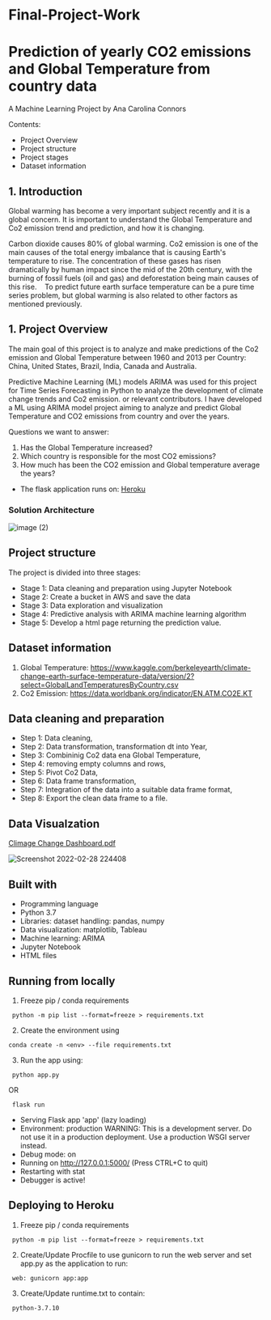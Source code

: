 # Final-Project-Work

# Prediction of yearly CO2 emissions and Global Temperature from country data

A Machine Learning Project
by Ana Carolina Connors

Contents:

- Project Overview
- Project structure
- Project stages
- Dataset information

## 1. Introduction

Global warming has become a very important subject recently and it is a global concern. It is important to understand the Global Temperature and Co2 emission trend and prediction, and how it is changing.

Carbon dioxide causes 80% of global warming. Co2 emission is one of the main causes of the total energy imbalance that is causing Earth's temperature to rise. The concentration of these gases has risen dramatically by human impact since the mid of the 20th century, with the burning of fossil fuels (oil and gas) and deforestation being main causes of this rise. 
 
To predict future earth surface temperature can be a pure time series problem, but global warming is also related to other factors as mentioned previously.

## 1. Project Overview

The main goal of this project is to analyze and make predictions of the Co2 emission and Global Temperature between 1960 and 2013 per Country: China, United States, Brazil, India, Canada and Australia.

Predictive Machine Learning (ML) models ARIMA was used for this project for Time Series Forecasting in Python to analyze the development of climate change trends and Co2 emission. or relevant contributors. I have developed a ML using ARIMA model project aiming to analyze and predict Global Temperature and CO2 emissions from country and over the years.

Questions we want to answer:

1. Has the Global Temperature increased?
2. Which country is responsible for the most CO2 emissions?
3. How much has been the CO2 emission and Global temperature average  the years?


- The flask application runs on: [Heroku](https://final-project-2022.herokuapp.com/prediction)


### Solution Architecture
![image (2)](https://user-images.githubusercontent.com/90126613/155986743-3e5e3d20-564a-4499-8cab-a57c7e06b718.png)


## Project structure

The project is divided into three stages:

- Stage 1: Data cleaning and preparation using Jupyter Notebook
- Stage 2: Create a bucket in AWS and save the data
- Stage 3: Data exploration and visualization 
- Stage 4: Predictive analysis with ARIMA machine learning algorithm 
- Stage 5: Develop a html page returning the prediction value.

## Dataset information

1. Global Temperature: https://www.kaggle.com/berkeleyearth/climate-change-earth-surface-temperature-data/version/2?select=GlobalLandTemperaturesByCountry.csv
2. Co2 Emission: https://data.worldbank.org/indicator/EN.ATM.CO2E.KT


## Data cleaning and preparation

- Step 1: Data cleaning,
- Step 2: Data transformation, transformation dt into Year,
- Step 3: Combininig Co2 data ena Global Temperature,
- Step 4: removing empty columns and rows,
- Step 5: Pivot Co2 Data,
- Step 6: Data frame transformation,
- Step 7: Integration of the data into a suitable data frame format,
- Step 8: Export the clean data frame to a file.

## Data Visualzation

[Climage Change Dashboard.pdf](https://github.com/anacarol84/Final-Project-Work/files/8154109/Climage.Change.Dashboard.pdf)

![Screenshot 2022-02-28 224408](https://user-images.githubusercontent.com/90126613/156002788-bfbe7340-f93f-4e84-97e4-9afc3f3f5984.jpg)


## Built with

- Programming language
- Python 3.7
- Libraries: dataset handling: pandas, numpy
- Data visualization: matplotlib, Tableau 
- Machine learning: ARIMA
- Jupyter Notebook
- HTML files


## Running from locally

1. Freeze pip / conda requirements
 ```
  python -m pip list --format=freeze > requirements.txt
 ```
2. Create the environment using
 ```
 conda create -n <env> --file requirements.txt
 ```
3. Run the app using:
 ```
  python app.py
 ```

OR
 ```
  flask run
 ```  
  * Serving Flask app 'app' (lazy loading)
* Environment: production
WARNING: This is a development server. Do not use it in a production deployment.
Use a production WSGI server instead.
* Debug mode: on
* Running on http://127.0.0.1:5000/ (Press CTRL+C to quit)
* Restarting with stat
* Debugger is active!

  
## Deploying to Heroku
1. Freeze pip / conda requirements
 ```
  python -m pip list --format=freeze > requirements.txt
 ```
2. Create/Update Procfile to use gunicorn to run the web server and set app.py as the application to run:
 ```
  web: gunicorn app:app
 ```
3. Create/Update runtime.txt to contain:
 ```
  python-3.7.10
 ```
